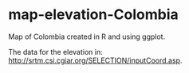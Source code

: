 # map-elevation-Colombia

Map of Colombia created in R and using ggplot.

The data for the elevation in: http://srtm.csi.cgiar.org/SELECTION/inputCoord.asp.

